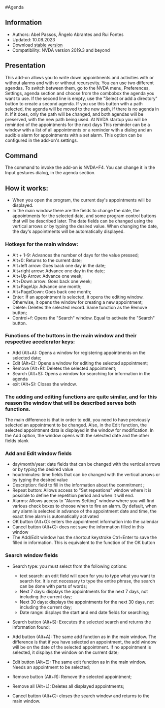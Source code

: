 #Agenda


## Information
* Authors: Abel Passos, Ângelo Abrantes and Rui Fontes
* Updated: 10.08.2023
* Download [stable version][1]
* Compatibility: NVDA version 2019.3 and beyond


## Presentation
This add-on allows you to write down appointments and activities with or without alarms and with or without recursevity.
You can use two different agendas.
To switch between them, go to the NVDA menu, Preferences, Settings, agenda section and choose from the combobox the agenda you want to use.
If the second line is empty, use the \"Select or add a directory\" button to create a second agenda.
If you use this button with a path selected, the agenda 	will be moved to the new path, if there is no agenda in it. If it does, only the path will be changed, and both agendas will be preserved, with the new path being used.
At NVDA startup you will be reminded of the appointments for the next days This reminder can be a window with a list of all appointments or a reminder with a dialog and an audible alarm for appointments with a set alarm.
This option can be configured in the add-on's settings.


## Command
The command to invoke the add-on is NVDA+F4.
You can change it in the Input gestures dialog, in the agenda section.


## How it works:
* When you open the program, the current day's appointments will be displayed.
* In the main window there are the fields to change the date, the appointments for the selected date, and some program control buttons that will be described later.
The date fields can be changed using the vertical arrows or by typing the desired value. When changing the date, the day's appointments will be automatically displayed.


### Hotkeys for the main window:


* Alt + 1-9: Advances the number of days for the value pressed;
* Alt+0: Returns to the current date;
* Alt+left arrow: Goes back one day in the date;
* Alt+right arrow: Advance one day in the date;
* Alt+Up Arrow: Advance one week;
* Alt+Down arrow: Goes back one week;
* Alt+PageUp: Advance one month;
* Alt+PageDown: Goes back one month;
* Enter: If an appointment is selected, it opens the editing window. Otherwise, it opens the window for creating a new appointment;
* Delete: Deletes the selected record. Same function as the Remove button;
* Control+f: Opens the "Search" window. Equal to activate the "Search" button.


### Functions of the buttons in the main window and their respective accelerator keys:
* Add (Alt+A): Opens a window for registering appointments on the selected date;
* Edit (Alt+E): Opens a window for editing the selected appointment;
* Remove (Alt+R): Deletes the selected appointment;
* Search (Alt+S): Opens a window for searching for information in the agenda
* exit (Alt+S): Closes the window.


### The adding and editing functions are quite similar, and for this reason the window that will be described serves both functions.
The main difference is that in order to edit, you need to have previously selected an appointment to be changed.
Also, in the Edit function, the selected appointment data is displayed in the window for modification. In the Add option, the window opens with the selected date and the other fields blank


### Add and Edit window fields
* day/month/year: date fields that can be changed with the vertical arrows or by typing the desired value
* hour/minutes: time fields that can be changed with the vertical arrows or by typing the desired value
* Description: field to fill in the information about the commitment ;
* Repeat button: Allows access to "Set repeations" window where it is possible to define the repetition period and when it will end.
* Alarms: Allows access to "Alarms Setting" window where you will find various check boxes to choose when to fire an alarm. By default, when any alarm is selected in advance of the appointment date and time, the exact time alarm is automatically activated
* OK button (Alt+O): enters the appointment information into the calendar
* Cancel button (Alt+C): does not save the information filled in this window
* The Add/Edit window has the shortcut keystroke Ctrl+Enter to save the filled in information. This is equivalent to the function of the OK button


### Search window fields
* Search type: you must select from the following options:

	* text search: an edit field will open for you to type what you want to search for. It is not necessary to type the entire phrase, the search can be done with parts of words;
	* Next 7 days: displays the appointments for the next 7 days, not including the current day;
	* Next 30 days: displays the appointments for the next 30 days, not including the current day;
	* Date range: displays the start and end date fields for searching;

* Search button (Alt+S): Executes the selected search and returns the information found;
* Add button (Alt+A): The same add function as in the main window. The difference is that if you have selected an appointment, the add window will be on the date of the selected appointment. If no appointment is selected, it displays the window on the current date;
* Edit button (Alt+E): The same edit function as in the main window. Needs an appointment to be selected;
* Remove button (Alt+R): Remove the selected appointment;
* Remove all (Alt+L): Deletes all displayed appointments;
* Cancel button (Alt+C): closes the search window and returns to the main window.

[1]: https://github.com/ruifontes/agenda-for-NVDA/releases/download/2023.08.10/agenda-2023.08.10.nvda-addon
